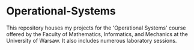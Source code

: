 # Operational-Systems
This repository houses my projects for the 'Operational Systems' course offered by the Faculty of Mathematics, Informatics, and Mechanics at the University of Warsaw. It also includes numerous laboratory sessions.
